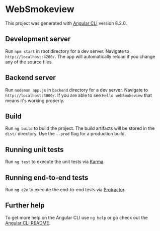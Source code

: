 # WebSmokeview

This project was generated with [Angular CLI](https://github.com/angular/angular-cli) version 8.2.0.

## Development server

Run `npm start` in root directory for a dev server. Navigate to `http://localhost:4200/`. The app will automatically reload if you change any of the source files.

## Backend server
Run `nodemon app.js` in `backend` directory for a dev server. Navigate to `http://localhost:3000/`. If you are able to see `Hello webSmokeview` that means it's working properly.

## Build

Run `ng build` to build the project. The build artifacts will be stored in the `dist/` directory. Use the `--prod` flag for a production build.

## Running unit tests

Run `ng test` to execute the unit tests via [Karma](https://karma-runner.github.io).

## Running end-to-end tests

Run `ng e2e` to execute the end-to-end tests via [Protractor](http://www.protractortest.org/).

## Further help

To get more help on the Angular CLI use `ng help` or go check out the [Angular CLI README](https://github.com/angular/angular-cli/blob/master/README.md).
